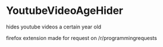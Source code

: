 # YoutubeVideoAgeHider
hides youtube videos a certain year old

firefox extension
made for request on /r/programmingrequests

